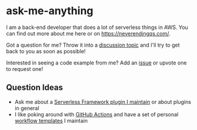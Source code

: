 # ask-me-anything

I am a back-end developer that does a lot of serverless things in AWS. You can find out more about me here or on https://neverendingqs.com/.

Got a question for me? Throw it into a [discussion topic](https://github.com/neverendingqs/ask-me-anything/discussions) and I'll try to get back to you as soon as possible!

Interested in seeing a code example from me? Add an [issue](https://github.com/neverendingqs/ask-me-anything/issues) or upvote one to request one!

## Question Ideas

* Ask me about a [Serverless Framework plugin I maintain](https://github.com/search?q=user%3Aneverendingqs+topic%3Aserverless-plugin&type=repositories) or about plugins in general
* I like poking around with [GitHub Actions](https://github.com/search?q=user%3Aneverendingqs+topic%3Agithub-actions&type=repositories) and have a set of personal [workflow templates](https://github.com/neverendingqs/.github/tree/master/workflow-templates) I maintain
